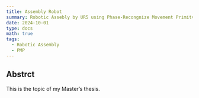 ```yaml
---
title: Assembly Robot
summary: Robotic Assebly by UR5 using Phase-Recongnize Movement Primitvies
date: 2024-10-01
type: docs
math: true
tags:
  - Robotic Assembly
  - PMP
---
```


## Abstrct
This is the topic of my Master’s thesis.

<!--more-->
